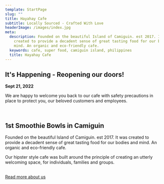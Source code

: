 ```yaml
---
template: StartPage
slug: ""
title: Hayahay Cafe
subtitle: Locally Sourced - Crafted With Love
headerImage: /images/index.jpg
meta:
  description: Founded on the beautiful Island of Camiguin. est 2017. It was
    created to provide a decadent sense of great tasting food for our bodies and
    mind. An organic and eco-friendly cafe.
  keywords: cafe, super food, camiguin island, philippines
  title: Hayahay Cafe
---
```

## It's Happening - Reopening our doors!

**Sept 21, 2022**

We are happy to welcome you back to our cafe with safety precautions in place to protect you, our beloved customers and employees.

<p>&nbsp;</p>

## 1st Smoothie Bowls in Camiguin

Founded on the beautiful Island of Camiguin. est 2017. It was created to provide a decadent sense of great tasting food for our bodies and mind. An organic and eco-friendly cafe.

Our hipster style cafe was built around the principle of creating an utterly welcoming space, for individuals, families and groups.

<br />
<a class="btn btn-primary" href="/about" data-cy="startPageAboutButton">Read more about us</a>